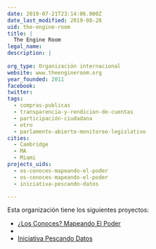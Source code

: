 ```yaml
---
date: 2019-07-21T23:14:06.000Z
date_last_modified: 2019-08-28
uid: the-engine-room
title: |
  The Engine Room
legal_name: 
description: |
  
org_type: Organización internacional
website: www.theengineroom.org
year_founded: 2011
facebook: 
twitter: 
tags:
  - compras-publicas
  - transparencia-y-rendicion-de-cuentas
  - participación-ciudadana
  - otro
  - parlamento-abierto-monitoreo-legislativo
cities: 
  - Cambridge
  - MA
  - Miami
projects_uids:
  - os-conoces-mapeando-el-poder
  - os-conoces-mapeando-el-poder
  - iniciativa-pescando-datos

---
```


Esta organización tiene los siguientes proyectos:

- [¿Los Conoces? Mapeando El Poder](/proyectos/os-conoces-mapeando-el-poder)
- [](/proyectos/os-conoces-mapeando-el-poder)
- [Iniciativa Pescando Datos](/proyectos/iniciativa-pescando-datos)
